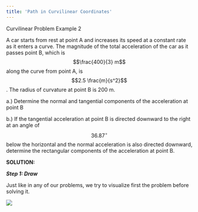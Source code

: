 ```yaml
---
title: 'Path in Curvilinear Coordinates'
---
```

Curvilinear Problem Example 2

A car starts from rest at point A and increases its speed at a constant rate as it enters a curve. The magnitude of the total acceleration of the car as it passes point B, which is $$\frac{400}{3}  m$$ along the curve from point A, is $$2.5 \frac{m}{s^2}$$. The radius of curvature at point B is 200 m.

a.) Determine the normal and tangential components of the acceleration at point B

b.) If the tangential acceleration at point B is directed downward to the right at an angle of $$36.87^\circ$$ below the horizontal and the normal acceleration is also directed downward, determine the rectangular components of the acceleration at point B.

<!--more-->

**SOLUTION:**

***Step 1: Draw***

Just like in any of our problems, we try to visualize first the problem before solving it.

<img class="center" src="https://docs.google.com/drawings/d/e/2PACX-1vQjMbD73j9_KiMmq7oeWGkKOHhUWTXvCP4fZF1IKf26vEeqDEP0bt6rzIcLKrOW7Do1V7H5vZ6DG71w/pub?w=470&h=275">